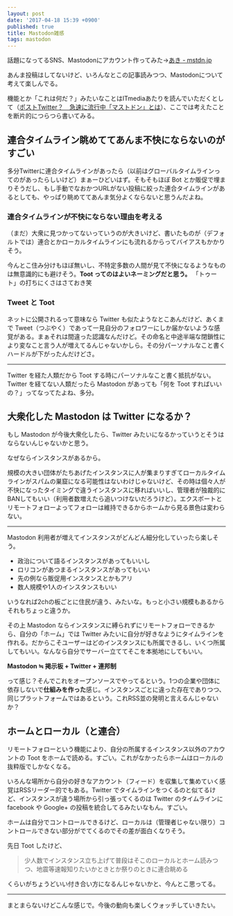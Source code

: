 ```yaml
---
layout: post
date: '2017-04-18 15:39 +0900'
published: true
title: Mastodon雑感
tags: mastodon
---
```

話題になってるSNS、Mastodonにアカウント作ってみた→<a href="https://mstdn.jp/@akio6o6" target="_blank">あき - mstdn.jp</a>

あんま投稿はしてないけど、いろんなとこの記事読みつつ、Mastodonについて考えて楽しんでる。

機能とか「これは何だ？」みたいなことはITmediaあたりを読んでいただくとして（[ポストTwitter？　急速に流行中「マストドン」とは](http://www.itmedia.co.jp/news/articles/1704/13/news131.html)）、ここでは考えたことを断片的につらつら書いてみる。

## 連合タイムライン眺めててあんま不快にならないのがすごい

多分Twitterに連合タイムラインがあったら（以前はグローバルタイムラインってのがあったらしいけど）まぁーひどいはず。そもそもほぼ Bot とか販促で埋まりそうだし、もし手動でなおかつURLがない投稿に絞った連合タイムラインがあるとしても、やっぱり眺めててあんま気分よくならないと思うんだよね。

### 連合タイムラインが不快にならない理由を考える

（まだ）大衆に見つかってないっていうのが大きいけど、書いたものが（デフォルトでは）連合とかローカルタイムラインにも流れるからってバイアスもかかりそう。

今んとこ住み分けもほぼ無いし、不特定多数の人間が見て不快になるようなものは無意識的にも避けそう。**Toot ってのはよいネーミングだと思う。** 「トゥート」の打ちにくさはさておき笑

### Tweet と Toot

ネットに公開されるって意味なら Twitter も似たようなとこあんだけど、あくまで Tweet（つぶやく）であって一見自分のフォロワーにしか届かないような感覚がある。まぁそれは間違った認識なんだけど。その命名と中途半端な閉鎖性により変なこと言う人が増えてるんじゃないかしら。その分パーソナルなこと書くハードルが下がったんだけどさ。

---

Twitter を経た人類だから Toot する時にパーソナルなこと書く抵抗がない。Twitter を経てない人類だったら Mastodon があっても「何を Toot すればいいの？」ってなってたよね、多分。

## 大衆化した Mastodon は Twitter になるか？

もし Mastodon が今後大衆化したら、Twitter みたいになるかっていうとそうはならないんじゃないかと思う。

なぜならインスタンスがあるから。

規模の大きい団体がたちあげたインスタンスに人が集まりすぎてローカルタイムラインがスパムの巣窟になる可能性はないわけじゃないけど、その時は個々人が不快になったタイミングで違うインスタンスに移ればいいし、管理者が独裁的にBANしてもいい（利用者数増えたら追いつけないだろうけど）。エクスポートとリモートフォローよってフォローは維持できるからホームから見る景色は変わらない。

---

Mastodon 利用者が増えてインスタンスがどんどん細分化していったら楽しそう。

- 政治について語るインスタンスがあってもいいし
- ロリコンがあつまるインスタンスがあってもいい
- 先の例なら販促用インスタンスとかもアリ
- 数人規模や1人のインスタンスもいい

いうなれば2chの板ごとに住民が違う、みたいな。もっと小さい規模もあるからそれもちょっと違うか。

その上 Mastodon ならインスタンスに縛られずにリモートフォローできるから、自分の「ホーム」では Twitter みたいに自分が好きなようにタイムラインを作れる。だからこそユーザーはどのインスタンスにも所属できるし、いくつ所属してもいい。なんなら自分でサーバー立ててそこを本拠地にしてもいい。

**Mastodon ≒ 掲示板 + Twitter + 連邦制**

って感じ？そんでこれをオープンソースでやってるという。1つの企業や団体に依存しないで**仕組みを作った**感じ。インスタンスごとに違った存在でありつつ、同じプラットフォームではあるという。これRSS並の発明と言えるんじゃないか？

## ホームとローカル（と連合）

リモートフォローという機能により、自分の所属するインスタンス以外のアカウントの Toot をホームで読める。すごい。これがなかったらホームはローカルの抜粋版でしかなくなる。

いろんな場所から自分の好きなアカウント（フィード）を収集して集めていく感覚はRSSリーダー的でもある。Twitter でタイムラインをつくるのと似てるけど、インスタンスが違う場所から引っ張ってくるのは Twitter のタイムラインに facebook や Google+ の投稿を統合してるみたいなもん。すごい。

ホームは自分でコントロールできるけど、ローカルは（管理者じゃない限り）コントロールできない部分がでてくるのでその差が面白くなりそう。

先日 Toot したけど、

> 少人数でインスタンス立ち上げて普段はそこのローカルとホーム読みつつ、地震等速報知りたいかときとか祭りのときに連合眺める

くらいがちょうどいい付き合い方になるんじゃないかと、今んとこ思ってる。

---

まとまらないけどこんな感じで。今後の動向も楽しくウォッチしていきたい。